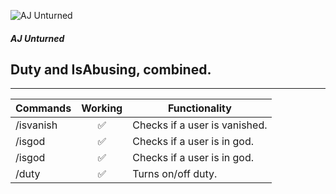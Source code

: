 ![AJ Unturned](https://i.imgur.com/zAnA6B0.png)
##### AJ Unturned
## Duty and IsAbusing, combined.

---

| Commands      | Working       | Functionality  |
| ------------- |:-------------:| -------------- |
| /isvanish     | ✅            | Checks if a user is vanished.
| /isgod        | ✅            | Checks if a user is in god.
| /isgod        | ✅            | Checks if a user is in god.
| /duty         | ✅            | Turns on/off duty.
